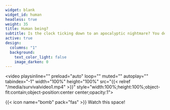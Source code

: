 ```yaml
---
widget: blank
widget_id: human
headless: true
weight: 35
title: Human being?
subtitle: Is the clock ticking down to an apocalyptic nightmare? You decide
active: true
design:
  columns: "1"
  background:
    text_color_light: false
    image_darken: 0
---
```

<video playsinline="" preload="auto" loop="" muted="" autoplay="" tabindex="-1" width="100%" height="100%" src="{{< relref "/media/survivalvideo1.mp4" >}}" style="width:100%;height:100%;object-fit:contain;object-position:center center;opacity:1"></video>

{{< icon name="bomb" pack="fas" >}} Watch this space!
